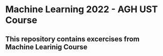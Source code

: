 # Machine Learning 2022 - AGH UST Course

## This repository contains excercises from Machine Learinig Course
